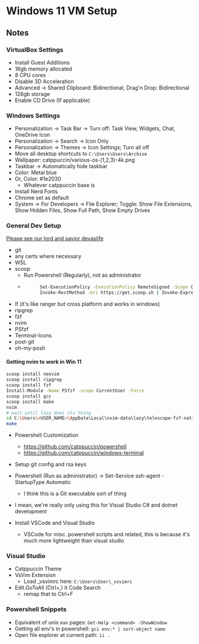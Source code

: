 # Windows 11 VM Setup

## Notes

### VirtualBox Settings
- Install Guest Additions
- 16gb memory allocated
- 8 CPU cores
- Disable 3D Acceleration
- Advanced -> Shared Clipboard: Bidirectional, Drag'n Drop: Bidirectional
- 128gb storage
- Enable CD Drive (If applicable)


### Windows Settings
- Personalization -> Task Bar -> Turn off: Task View, Widgets, Chat, OneDrive Icon
- Personalization -> Search -> Icon Only
- Personalization -> Themes -> Icon Settings; Turn all off
- Move all desktop shortcuts to `C:\Users\Users\Archive`
- Wallpaper: catppuccin/various-os-(1,2,3)-4k.png
- Taskbar -> Automatically hide taskbar
- Color: Metal blue
- Or, Color: #1e2030
    - Whatever catppuccin base is
- Install Nerd Fonts
- Chrome set as default
- System -> For Developers -> File Explorer; Toggle: Show File Extensions, Show Hidden Files, Show Full Path, Show Empty Drives


### General Dev Setup

[Please see our lord and savior devaslife](https://www.youtube.com/watch?v=5-aK2_WwrmM)

- git
- any certs where necessary
- WSL
- scoop
    - Run Powershell (Regularly), not as administrator
    - ```sh
            Set-ExecutionPolicy -ExecutionPolicy RemoteSigned -Scope CurrentUser
            Invoke-RestMethod -Uri https://get.scoop.sh | Invoke-Expression
        ```
- lf (it's like ranger but cross platform and works in windows)
- ripgrep
- fzf
- nvim
- PSfzf
- Terminal-Icons
- post-git
- oh-my-posh

#### Getting nvim to work in Win 11
```sh
scoop install neovim
scoop install ripgrep
scoop install fzf
Install-Module -Name PSfzf -scope CurrentUser -Force
scoop install gcc
scoop install make
nvim
# wait until lazy does its thing
cd C:\Users\<USER_NAME>\AppData\Local\nvim-data\lazy\telescope-fzf-native.nvim
make
```
- Powershell Customization
    - https://github.com/catppuccin/powershell
    - https://github.com/catppuccin/windows-terminal

- Setup git config and rsa keys
- Powershell (Run as administrator) -> Set-Service ssh-agent -StartupType Automatic
    - I think this is a Git executable sort of thing
- I mean, we're really only using this for Visual Studio C# and dotnet development
- Install VSCode and Visual Studio
     - VSCode for misc. powershell scripts and related, this is because it's much more lightweight than visual studio

### Visual Studio

- Catppuccin Theme
- VsVim Extension
    - Load _vsvimrc here: `C:\Users\User\_vsvimrc`
- Edit.GoToAll (Ctrl+,) it Code Search
    - remap that to Ctrl+F


### Powershell Snippets
- Equivalent of unix `man` pages: `Get-Help <command> -ShowWindow`
- Getting all env's in powershell: `gci env:* | sort-object name`
- Open file explorer at current path: `ii .`
